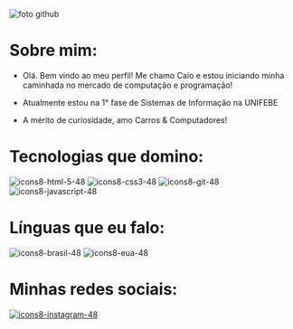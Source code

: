 ![foto github](https://github.com/caioriegert/caioriegert/assets/162862864/c2330112-776d-4876-8966-36632bb589d9)

# Sobre mim:
- Olá. Bem vindo ao meu perfil! Me chamo Caio e estou iniciando minha caminhada no mercado de computação e programação!

- Atualmente estou na 1° fase de Sistemas de Informação na UNIFEBE

- A mérito de curiosidade, amo Carros & Computadores!

# Tecnologias que domino:
![icons8-html-5-48](https://github.com/caioriegert/caioriegert/assets/162862864/2258d7a6-5cd6-4969-8b45-21fef7c08d7f)
![icons8-css3-48](https://github.com/caioriegert/caioriegert/assets/162862864/c44861d4-1ac1-49ca-988b-ae096912bb4d)
![icons8-git-48](https://github.com/caioriegert/caioriegert/assets/162862864/8e9f5412-6e34-4555-b23c-3621adee35ca)
![icons8-javascript-48](https://github.com/caioriegert/caioriegert/assets/162862864/e67c484c-c10a-4733-823b-244f5ab849ed)

# Línguas que eu falo:
![icons8-brasil-48](https://github.com/caioriegert/caioriegert/assets/162862864/9353a527-37af-4e3b-bc9a-e06e0c97d408)
![icons8-eua-48](https://github.com/caioriegert/caioriegert/assets/162862864/f8a03711-d8b8-45f7-baa3-ca5dee87702b)



# Minhas redes sociais:
[![icons8-instagram-48](https://github.com/caioriegert/caioriegert/assets/162862864/dca97f3d-0b17-4db3-8fcb-8ad0e2bdab8f)](https://www.instagram.com/caioriegert/)





